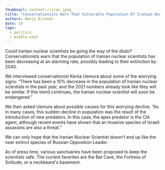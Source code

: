 ```yaml
---
thumbnail: content://iran.jpeg
title: "Conservationists Warn That Vulnerable Population Of Iranian Nuclear Scientists Could Be Extinct By 2040"
authors: Benjy Eichner
date: 19
tags:
  - politics
  - middle-east
---
```


Could Iranian nuclear scientists be going the way of the dodo? Conservationists warn that the population of Iranian nuclear scientists has been decreasing at an alarming rate, possibly leading to their extinction by 2040. 

We interviewed conservationist Kenta Uemura about some of the worrying signs: “There has been a 10% decrease in the population of Iranian nuclear scientists in the past year, and the 2021 numbers already look like they will be similar. If this trend continues, the Iranian nuclear scientist will soon be endangered.”

We then asked Uemura about possible causes for this worrying decline. “As in many cases, this sudden decline in population was the result of the introduction of new predators. In this case, the apex predator is the CIA agent, although recent events have shown that an invasive species of Israeli assassins are also a threat.”

We can only hope that the Iranian Nuclear Scientist doesn’t end up like the near extinct species of Russian Opposition Leader.

As of press time, various sanctuaries have been proposed to keep the scientists safe. The current favorites are the Bat Cave, the Fortress of Solitude, or a neckbeard's basement.

